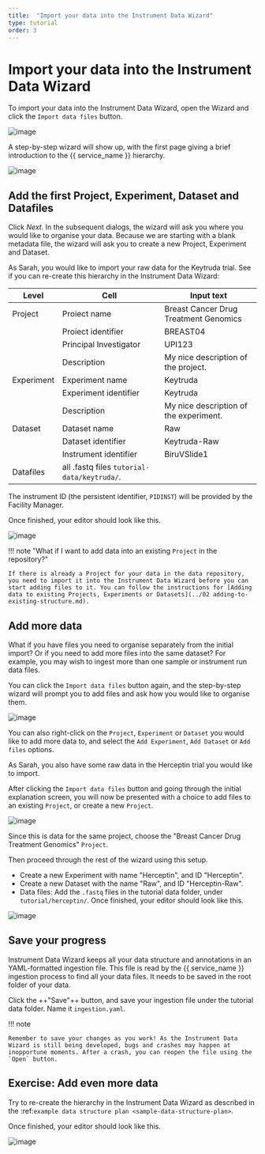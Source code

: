 ```yaml
---
title:  "Import your data into the Instrument Data Wizard"
type: tutorial
order: 3
---
```


# Import your data into the Instrument Data Wizard

To import your data into the Instrument Data Wizard, open the Wizard and click the `Import data files` button.

![image](../../assets/import-1.png)

A step-by-step wizard will show up, with the first page giving a brief introduction to the {{ service_name }} hierarchy.

![image](../../assets/import-2.png)

## Add the first Project, Experiment, Dataset and Datafiles

Click *Next*. In the subsequent dialogs, the wizard will ask you where you would like to organise your data. Because we are starting with a blank metadata file, the wizard will ask you to create a new Project, Experiment and Dataset. 

As Sarah, you would like to import your raw data for the Keytruda trial. See if you can re-create this hierarchy in the Instrument Data Wizard:

| Level      | Cell                                                                               | Input text                             |
|------------|------------------------------------------------------------------------------------|----------------------------------------|
| Project    | Proiect name                                                                       | Breast Cancer Drug Treatment Genomics  |
|            | Proiect identifier                                                                 | BREAST04                               |
|            | Principal Investigator                                                             | UPI123                                 |
|            | Description                                                                        | My nice description of the project.    |
| Experiment | Experiment name                                                                    | Keytruda                               |
|            | Experiment identifier                                                              | Keytruda                               |
|            | Description                                                                        | My nice description of the experiment. |
| Dataset    | Dataset name                                                                       | Raw                                    |
|            | Dataset identifier                                                                 | Keytruda-Raw                           |
|            | Instrument identifier                                                              | BiruVSlide1                            |
| Datafiles  | all .fastq files `tutorial-data/keytruda/`.                                        |

The instrument ID (the persistent identifier, `PIDINST`) will be provided by the Facility Manager.


Once finished, your editor should look like this.

![image](../../assets/import-3.png)

!!! note "What if I want to add data into an existing `Project` in the repository?"

    If there is already a Project for your data in the data repository, you need to import it into the Instrument Data Wizard before you can start adding files to it. You can follow the instructions for [Adding data to existing Projects, Experiments or Datasets](../02 adding-to-existing-structure.md).


## Add more data



What if you have files you need to organise separately from the initial import? Or if you need to add more files into the same dataset? For example, you may wish to ingest more than one sample or instrument run data files.

You can click the `Import data files` button again, and the step-by-step wizard will prompt you to add files and ask how you would like to organise them.

![image](../../assets/AddDataAgain.jpg)

You can also right-click on the `Project`, `Experiment` or `Dataset` you would like to add more data to, and select the `Add Experiment`, `Add Dataset` or `Add files` options.

As Sarah, you also have some raw data in the Herceptin trial you would like to import. 

After clicking the `Import data files` button and going through the initial explanation screen, you will now be presented with a choice to add files to an existing `Project`, or create a new `Project`. 

![image](../../assets/import-4.png)

Since this is data for the same project, choose the "Breast Cancer Drug Treatment Genomics" `Project`.

Then proceed through the rest of the wizard using this setup.

* Create a new Experiment with name "Herceptin", and ID "Herceptin".
* Create a new Dataset with the name "Raw", and ID "Herceptin-Raw".
*  Data files: Add the `.fastq` files in the tutorial data folder, under `tutorial/herceptin/`.
Once finished, your editor should look like this.

![image](../../assets/import-5.png)

## Save your progress

Instrument Data Wizard keeps all your data structure and annotations in an YAML-formatted ingestion file. This file is read by the {{ service_name }} ingestion process to find all your data files. It needs to be saved in the root folder of your data.

Click the ++"Save"++ button, and save your ingestion file under the tutorial data folder. Name it `ingestion.yaml`. 

!!! note
    
    Remember to save your changes as you work! As the Instrument Data Wizard is still being developed, bugs and crashes may happen at inopportune moments. After a crash, you can reopen the file using the `Open` button.



## Exercise: Add even more data


Try to re-create the hierarchy in the Instrument Data Wizard as described in the :ref:`example data structure plan <sample-data-structure-plan>`.

Once finished, your editor should look like this.

![image](../../assets/import-exercise.png)

